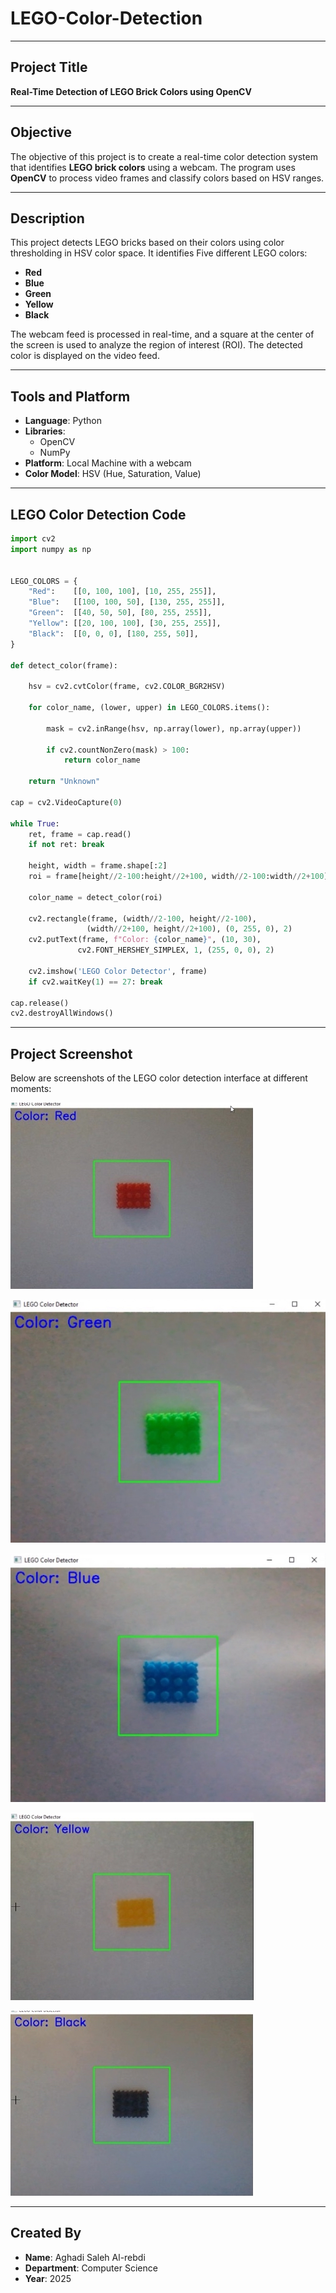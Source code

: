 # LEGO-Color-Detection

---

## Project Title  
**Real-Time Detection of LEGO Brick Colors using OpenCV**

---

## Objective  
The objective of this project is to create a real-time color detection system that identifies **LEGO brick colors** using a webcam. The program uses **OpenCV** to process video frames and classify colors based on HSV ranges.

---

## Description  
This project detects LEGO bricks based on their colors using color thresholding in HSV color space. It identifies Five different LEGO colors:

- **Red**
- **Blue**
- **Green**
- **Yellow**
- **Black**

The webcam feed is processed in real-time, and a square at the center of the screen is used to analyze the region of interest (ROI). The detected color is displayed on the video feed.

---

## Tools and Platform  
- **Language**: Python  
- **Libraries**:
  - OpenCV
  - NumPy  
- **Platform**: Local Machine with a webcam  
- **Color Model**: HSV (Hue, Saturation, Value)

---

## LEGO Color Detection Code  

```python
import cv2
import numpy as np


LEGO_COLORS = {
    "Red":    [[0, 100, 100], [10, 255, 255]],
    "Blue":   [[100, 100, 50], [130, 255, 255]],
    "Green":  [[40, 50, 50], [80, 255, 255]],
    "Yellow": [[20, 100, 100], [30, 255, 255]],
    "Black":  [[0, 0, 0], [180, 255, 50]],        
}

def detect_color(frame):
    
    hsv = cv2.cvtColor(frame, cv2.COLOR_BGR2HSV)
    
    for color_name, (lower, upper) in LEGO_COLORS.items():
        
        mask = cv2.inRange(hsv, np.array(lower), np.array(upper))
        
        if cv2.countNonZero(mask) > 100:  
            return color_name
    
    return "Unknown"

cap = cv2.VideoCapture(0)

while True:
    ret, frame = cap.read()
    if not ret: break
    
    height, width = frame.shape[:2]
    roi = frame[height//2-100:height//2+100, width//2-100:width//2+100]
    
    color_name = detect_color(roi)
    
    cv2.rectangle(frame, (width//2-100, height//2-100), 
                 (width//2+100, height//2+100), (0, 255, 0), 2)
    cv2.putText(frame, f"Color: {color_name}", (10, 30), 
               cv2.FONT_HERSHEY_SIMPLEX, 1, (255, 0, 0), 2)
    
    cv2.imshow('LEGO Color Detector', frame)
    if cv2.waitKey(1) == 27: break  

cap.release()
cv2.destroyAllWindows()

```

---

## Project Screenshot  
Below are screenshots of the LEGO color detection interface at different moments:

![Screenshot 1 - Red Brick Detection](screenshot-red.png)

![Screenshot 2 - Green Brick Detection](screenshot-green.png)

![Screenshot 3 - Blue Brick Detection](screenshot-blue.png)

![Screenshot 4 - Yellow Brick Detection](screenshot-yellow.png)

![Screenshot 5 - Black Brick Detection](screenshot-black.png)


---

## Created By  
- **Name**: Aghadi Saleh Al-rebdi   
- **Department**: Computer Science  
- **Year**: 2025  
